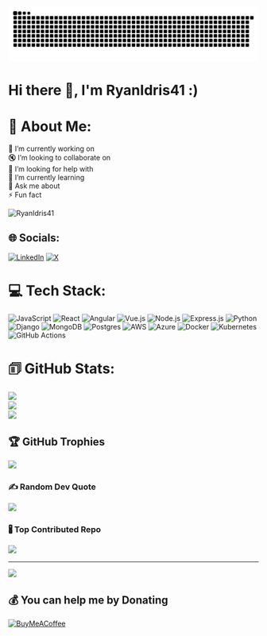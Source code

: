 [![MasterHead](https://github.com/amritgiri/amritgiri/blob/main/github-contribution-grid-snake.svg)](https://giriamrit.com.np)
# Hi there 👋, I'm RyanIdris41 :)

# 💫 About Me:
🔬 I’m currently working on<br>🔇 I’m looking to collaborate on<br>🤟 I’m looking for help with<br>🌱 I’m currently learning<br>💬 Ask me about<br>⚡ Fun fact

<img src="https://komarev.com/ghpvc/?username=RyanIdris41&label=Profile%20views&color=0e75b6&style=flat" alt="RyanIdris41" />

## 🌐 Socials:
[![LinkedIn](https://img.shields.io/badge/LinkedIn-%230077B5.svg?logo=linkedin&logoColor=white)](https://linkedin.com/in/RyanIdris41) [![X](https://img.shields.io/badge/X-black.svg?logo=X&logoColor=white)](https://x.com/RyanIdris41)

# 💻 Tech Stack:
![JavaScript](https://img.shields.io/badge/javascript-%23F7DF1E.svg?style=for-the-badge&logo=javascript&logoColor=black) ![React](https://img.shields.io/badge/react-%2320232a.svg?style=for-the-badge&logo=react&logoColor=%2361DAFB) ![Angular](https://img.shields.io/badge/angular-%23DD0031.svg?style=for-the-badge&logo=angular&logoColor=white) ![Vue.js](https://img.shields.io/badge/vuejs-%2335495e.svg?style=for-the-badge&logo=vue-dot-js&logoColor=%234FC08D) ![Node.js](https://img.shields.io/badge/node.js-6DA55F?style=for-the-badge&logo=node.js&logoColor=white) ![Express.js](https://img.shields.io/badge/express.js-%23404d59.svg?style=for-the-badge&logo=express&logoColor=%2361DAFB) ![Python](https://img.shields.io/badge/python-3670A0?style=for-the-badge&logo=python&logoColor=ffdd54) ![Django](https://img.shields.io/badge/django-%23092E20.svg?style=for-the-badge&logo=django&logoColor=white) ![MongoDB](https://img.shields.io/badge/MongoDB-%234ea94b.svg?style=for-the-badge&logo=mongodb&logoColor=white) ![Postgres](https://img.shields.io/badge/postgres-%23316192.svg?style=for-the-badge&logo=postgresql&logoColor=white) ![AWS](https://img.shields.io/badge/Amazon%20AWS-%23FF9900.svg?style=for-the-badge&logo=amazon-aws&logoColor=white) ![Azure](https://img.shields.io/badge/Microsoft%20Azure-%230072C6.svg?style=for-the-badge&logo=microsoft-azure&logoColor=white) ![Docker](https://img.shields.io/badge/docker-%230db7ed.svg?style=for-the-badge&logo=docker&logoColor=white) ![Kubernetes](https://img.shields.io/badge/kubernetes-%23326ce5.svg?style=for-the-badge&logo=kubernetes&logoColor=white) ![GitHub Actions](https://img.shields.io/badge/github%20actions-%232671E5.svg?style=for-the-badge&logo=githubactions&logoColor=white)

# 🗊 GitHub Stats:
![](https://github-readme-stats.vercel.app/api?username=RyanIdris41&theme=dark&hide_border=false&include_all_commits=false&count_private=false)<br/>
![](https://github-readme-streak-stats.herokuapp.com/?user=RyanIdris41&theme=dark&hide_border=false)<br/>
![](https://github-readme-stats.vercel.app/api/top-langs/?username=RyanIdris41&theme=dark&hide_border=false&include_all_commits=false&count_private=false&layout=compact)

## 🏆 GitHub Trophies
![](https://github-profile-trophy.vercel.app/?username=RyanIdris41&theme=radical&no-frame=false&no-bg=true&margin-w=4)

### ✍️ Random Dev Quote
![](https://quotes-github-readme.vercel.app/api?type=horizontal&theme=radical)

### 🖁 Top Contributed Repo
![](https://github-contributor-stats.vercel.app/api?username=RyanIdris41&limit=5&theme=dark&combine_all_yearly_contributions=true)

---
[![](https://visitcount.itsvg.in/api?id=RyanIdris41&icon=0&color=0)](https://visitcount.itsvg.in)

## 💰 You can help me by Donating
[![BuyMeACoffee](https://img.shields.io/badge/Buy%20Me%20a%20Coffee-ffdd00?style=for-the-badge&logo=buy-me-a-coffee&logoColor=black)](https://buymeacoffee.com/RyanIdris41) 

<!-- Proudly created with GPRM ( https://gprm.itsvg.in ) -->
